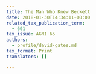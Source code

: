```yaml
---
title: The Man Who Knew Beckett
date: 2018-01-30T14:34:11+00:00
related_tax_publication_term:
  - 601
tax_issue: AGNI 65
authors:
  - profile/david-gates.md
tax_format: Print
translators: []

---
```

